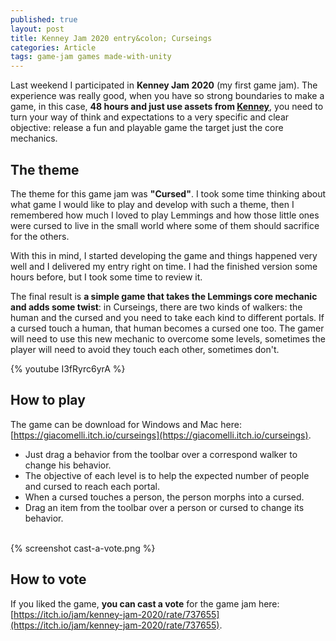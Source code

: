 ```yaml
---
published: true
layout: post
title: Kenney Jam 2020 entry&colon; Curseings
categories: Article
tags: game-jam games made-with-unity
---
```

Last weekend I participated in **Kenney Jam 2020** (my first game jam).
The experience was really good, when you have so strong boundaries to make a game, in this case, **48 hours and just use assets from [Kenney](http://Kenney.nl/assets)**, you need to turn your way of think and expectations to a very specific and clear objective: release a fun and playable game the target just the core mechanics.

## The theme
The theme for this game jam was **"Cursed"**.
I took some time thinking about what game I would like to play and develop with such a theme, then I remembered how much I loved to play Lemmings and how those little ones were cursed to live in the small world where some of them should sacrifice for the others.

With this in mind, I started developing the game and things happened very well and I delivered my entry right on time. I had the finished version some hours before, but I took some time to review it.

The final result is **a simple game that takes the Lemmings core mechanic and adds some twist**: in Curseings, there are two kinds of walkers: the human and the cursed and you need to take each kind to different portals. If a cursed touch a human, that human becomes a cursed one too. The gamer will need to use this new mechanic to overcome some levels, sometimes the player will need to avoid they touch each other, sometimes don't.

{% youtube I3fRyrc6yrA %}

## How to play
The game can be download for Windows and Mac here: [https://giacomelli.itch.io/curseings](https://giacomelli.itch.io/curseings).

* Just drag a behavior from the toolbar over a correspond walker to change his behavior.
* The objective of each level is to help the expected number of people and cursed to reach each portal.
* When a cursed touches a person, the person morphs into a cursed.
* Drag an item from the toolbar over a person or cursed to change its behavior.

<br>
{% screenshot cast-a-vote.png %}
<br>

## How to vote
If you liked the game, **you can cast a vote** for the game jam here: [https://itch.io/jam/kenney-jam-2020/rate/737655](https://itch.io/jam/kenney-jam-2020/rate/737655).